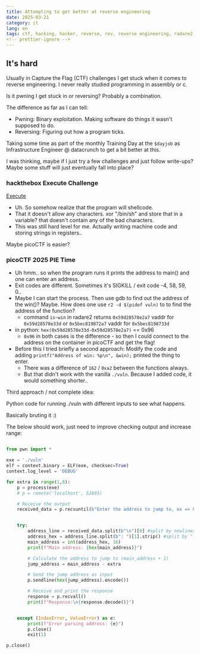 ```yaml
---
title: Attempting to get better at reverse engineering
date: 2025-03-21
category: it
lang: en
tags: ctf, hacking, hacker, reverse, rev, reverse engineering, radare2, r2, pico, picoctf, picoctf 2025, htb, hackthebox
<!-- prettier-ignore -->
---
```


## It's hard

Usually in Capture the Flag (CTF) challenges I get stuck when it comes to
reverse engineering. I never really studied programming in assembly or c.

Is it pwning I get stuck in or reversing? Probably a combination.

The difference as far as I can tell:

- Pwning: Binary exploitation. Making software do things it wasn't supposed to
  do.
- Reversing: Figuring out how a program ticks.

Taking some time as part of the monthly Training Day at the `$dayjob` as
Infrastructure Engineer @ datacrunch to get a bit better at this.

I was thinking, maybe if I just try a few challenges and just follow write-ups?
Maybe some stuff will just eventually fall into place?

### hackthebox Execute Challenge

[Execute](https://github.com/jon-brandy/hackthebox/blob/main/Categories/Pwn/Execute/README.md)

- Uh. So somehow realize that the program will shellcode.
- That it doesn't allow any characters. xor "/bin/sh" and store that in a
  variable? that doesn't contain any of the bad characters.
- This was still hard level for me. Actually writing machine code and storing
  strings in registers..

Maybe picoCTF is easier?

### picoCTF 2025 PIE Time

- Uh hmm.. so when the program runs it prints the address to main() and one can
  enter an address.
- Exit codes are different. Sometimes it's SIGKILL / exit code -4, 58, 59, 0..
- Maybe I can start the process. Then use gdb to find out the address of the
  win()? Maybe. How does one use `r2 -d $(pidof vuln)` to to find the address of
  the function?
  - command `is~win` in radare2 returns `0x59d28578e2a7` vaddr for
    `0x59d28578e33d` or `0x5bec819872a7` vaddr for `0x5bec8198733d`
- in python: `hex(0x59d28578e33d-0x59d28578e2a7)` == 0x96
  - `0x96` in both cases is the difference - so then I could connect to the
    address on the container in picoCTF and get the flag!
- Before this I tried briefly a second approach: Modify the code and adding
  `printf("Address of win: %p\n", &win);` printed the thing to enter.
  - There was a difference of `162` / `0xa2` between the functions always.
  - But that didn't work with the vanilla `./vuln`. Because I added code, it
    would something shorter..

Third approach / not complete idea:

Python code for running ./vuln with different inputs to see what happens.

Basically bruting it :)

The below should work, just need to improve checking output and increase range:

```python

from pwn import *

exe = './vuln'
elf = context.binary = ELF(exe, checksec=True)
context.log_level = 'DEBUG'

for extra in range(1,8):
    p = process(exe)
    # p = remote('localhost', 52605)

    # Receive the output
    received_data = p.recvuntil(b"Enter the address to jump to, ex => 0x12345: ")


    try:
        address_line = received_data.split(b"\n")[0] #split by newlines, take first line
        address_hex = address_line.split(b": ")[1].strip() #split by ": ", take second part and remove whitespace.
        main_address = int(address_hex, 16)
        print(f"Main address: {hex(main_address)}")

        # Calculate the address to jump to (main_address + 1)
        jump_address = main_address - extra

        # Send the jump address as input
        p.sendline(hex(jump_address).encode())

        # Receive and print the response
        response = p.recvall()
        print(f"Response:\n{response.decode()}")


    except (IndexError, ValueError) as e:
        print(f"Error parsing address: {e}")
        p.close()
        exit(1)

p.close()


```
